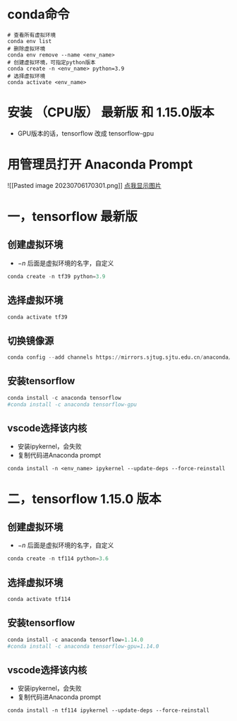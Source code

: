 # conda命令
```shell
# 查看所有虚拟环境
conda env list
# 删除虚拟环境
conda env remove --name <env_name>
# 创建虚拟环境，可指定python版本
conda create -n <env_name> python=3.9
# 选择虚拟环境
conda activate <env_name>
```

# 安装 （CPU版） 最新版 和 1.15.0版本
- GPU版本的话，tensorflow 改成 tensorflow-gpu

# 用管理员打开 Anaconda Prompt

![[Pasted image 20230706170301.png]]
[点我显示图片](https://github.com/zky119/Obsidian-Vault/blob/main/Pasted%20image%2020230706170301.png)

# 一，tensorflow 最新版
## 创建虚拟环境
- $-n$ 后面是虚拟环境的名字，自定义
```python
conda create -n tf39 python=3.9
```

## 选择虚拟环境

```python
conda activate tf39
```

## 切换镜像源

```python
conda config --add channels https://mirrors.sjtug.sjtu.edu.cn/anaconda/pkgs/main/
```

## 安装tensorflow

```python
conda install -c anaconda tensorflow
#conda install -c anaconda tensorflow-gpu
```

## vscode选择该内核

- 安装ipykernel，会失败
- 复制代码进Anaconda prompt
```shell
conda install -n <env_name> ipykernel --update-deps --force-reinstall
```

# 二，tensorflow 1.15.0 版本

## 创建虚拟环境
- $-n$ 后面是虚拟环境的名字，自定义
```python
conda create -n tf114 python=3.6
```

## 选择虚拟环境

```python
conda activate tf114
```

## 安装tensorflow

```python
conda install -c anaconda tensorflow=1.14.0
#conda install -c anaconda tensorflow-gpu=1.14.0
```

## vscode选择该内核

- 安装ipykernel，会失败
- 复制代码进Anaconda prompt
```shell
conda install -n tf114 ipykernel --update-deps --force-reinstall
```

